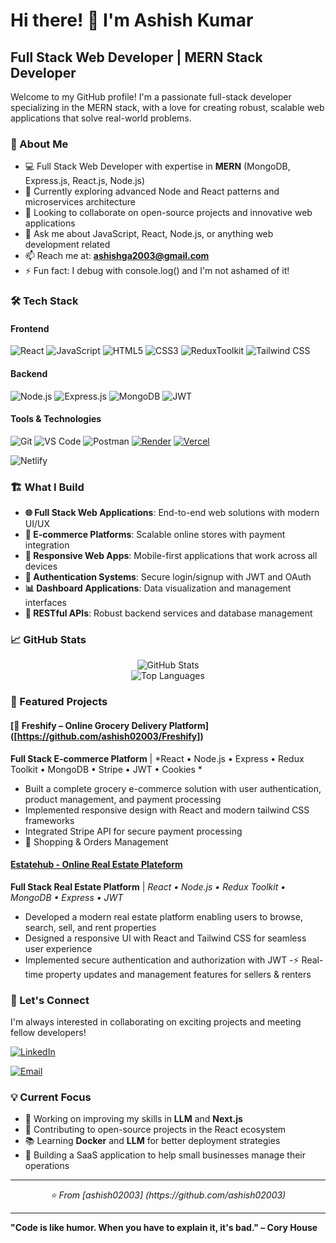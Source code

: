 # Hi there! 👋 I'm Ashish Kumar

## Full Stack Web Developer | MERN Stack Developer

Welcome to my GitHub profile! I'm a passionate full-stack developer specializing in the MERN stack, with a love for creating robust, scalable web applications that solve real-world problems.

### 🚀 About Me

- 💻 Full Stack Web Developer with expertise in **MERN** (MongoDB, Express.js, React.js, Node.js)
- 🌱 Currently exploring advanced Node and React patterns and microservices architecture
- 👯 Looking to collaborate on open-source projects and innovative web applications
- 💬 Ask me about JavaScript, React, Node.js, or anything web development related
- 📫 Reach me at: **ashishga2003@gmail.com**
- ⚡ Fun fact: I debug with console.log() and I'm not ashamed of it!

### 🛠️ Tech Stack

#### Frontend
![React](https://img.shields.io/badge/-React-61DAFB?style=flat-square&logo=react&logoColor=black)
![JavaScript](https://img.shields.io/badge/-JavaScript-F7DF1E?style=flat-square&logo=javascript&logoColor=black)
![HTML5](https://img.shields.io/badge/-HTML5-E34F26?style=flat-square&logo=html5&logoColor=white)
![CSS3](https://img.shields.io/badge/-CSS3-1572B6?style=flat-square&logo=css3&logoColor=white)
![ReduxToolkit](https://img.shields.io/badge/-Redux-764ABC?style=flat-square&logo=redux&logoColor=white)
![Tailwind CSS](https://img.shields.io/badge/-Tailwind_CSS-38B2AC?style=flat-square&logo=tailwind-css&logoColor=white)

#### Backend
![Node.js](https://img.shields.io/badge/-Node.js-339933?style=flat-square&logo=node.js&logoColor=white)
![Express.js](https://img.shields.io/badge/-Express.js-000000?style=flat-square&logo=express&logoColor=white)
![MongoDB](https://img.shields.io/badge/-MongoDB-47A248?style=flat-square&logo=mongodb&logoColor=white)
![JWT](https://img.shields.io/badge/-JWT-000000?style=flat-square&logo=jsonwebtokens&logoColor=white)

#### Tools & Technologies
![Git](https://img.shields.io/badge/-Git-F05032?style=flat-square&logo=git&logoColor=white)
![VS Code](https://img.shields.io/badge/-VS_Code-007ACC?style=flat-square&logo=visual-studio-code&logoColor=white)
![Postman](https://img.shields.io/badge/-Postman-FF6C37?style=flat-square&logo=postman&logoColor=white)
[![Render](https://img.shields.io/badge/-Render-4F46E5?style=flat-square&logo=render&logoColor=white)](https://render.com)
[![Vercel](https://img.shields.io/badge/-Vercel-000000?style=flat-square&logo=vercel&logoColor=white)](https://vercel.com)

![Netlify](https://img.shields.io/badge/-Netlify-00C7B7?style=flat-square&logo=netlify&logoColor=white)

### 🏗️ What I Build

- **🌐 Full Stack Web Applications**: End-to-end web solutions with modern UI/UX
- **🛒 E-commerce Platforms**: Scalable online stores with payment integration
- **📱 Responsive Web Apps**: Mobile-first applications that work across all devices
- **🔐 Authentication Systems**: Secure login/signup with JWT and OAuth
- **📊 Dashboard Applications**: Data visualization and management interfaces
- **🚀 RESTful APIs**: Robust backend services and database management

### 📈 GitHub Stats

<div align="center">
  <img src="https://github-readme-stats.vercel.app/api?username=ashish02003&show_icons=true&theme=react&hide_border=true" alt="GitHub Stats" />
</div>

<div align="center">
  <img src="https://github-readme-stats.vercel.app/api/top-langs/?username=ashish02003&layout=compact&theme=react&hide_border=true" alt="Top Languages" />
</div>

### 🚀 Featured Projects

#### [🥬 Freshify – Online Grocery Delivery Platform] ([https://github.com/ashish02003/Freshify])
**Full Stack E-commerce Platform** | *React • Node.js • Express • Redux Toolkit • MongoDB • Stripe • JWT • Cookies *
- Built a complete grocery e-commerce solution with user authentication, product management, and payment processing
- Implemented responsive design with React and modern tailwind CSS frameworks
- Integrated Stripe API for secure payment processing
- 🛒 Shopping & Orders Management

#### [Estatehub - Online Real Estate Plateform]([https://github.com/ashish02003/EstateHub])
**Full Stack Real Estate Platform** | *React • Node.js • Redux Toolkit • MongoDB • Express • JWT*
- Developed a modern real estate platform enabling users to browse, search, sell, and rent properties
- Designed a responsive UI with React and Tailwind CSS for seamless user experience
- Implemented secure authentication and authorization with JWT
-⚡ Real-time property updates and management features for sellers & renters





### 🤝 Let's Connect

I'm always interested in collaborating on exciting projects and meeting fellow developers!

[![LinkedIn](https://img.shields.io/badge/-LinkedIn-0077B5?style=flat-square&logo=linkedin&logoColor=white)](https://linkedin.com/in/(https://www.linkedin.com/in/ashish-gautam-7511091b3/))

[![Email](https://img.shields.io/badge/-Email-EA4335?style=flat-square&logo=gmail&logoColor=white)](mailto:ashishga2003@gmail.com)

### 💡 Current Focus

- 🔭 Working on improving my skills in **LLM** and **Next.js**
- 🌟 Contributing to open-source projects in the React ecosystem
- 📚 Learning **Docker** and **LLM** for better deployment strategies
- 🎯 Building a SaaS application to help small businesses manage their operations

---

<div align="center">
  <i>⭐️ From [ashish02003] (https://github.com/ashish02003)</i>
</div>

---

**"Code is like humor. When you have to explain it, it's bad." – Cory House**
